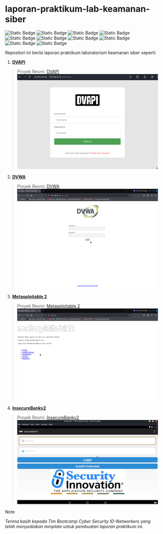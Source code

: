 # laporan-praktikum-lab-keamanan-siber
![Static Badge](https://img.shields.io/badge/OWASP-framework?style=for-the-badge&logo=owasp&logoColor=%23000000&color=%2377e0c8)
![Static Badge](https://img.shields.io/badge/Python-tool?style=for-the-badge&logo=python&logoColor=%23000000&color=%2377e0c8)
![Static Badge](https://img.shields.io/badge/VirtualBox-tool?style=for-the-badge&logo=virtualbox&logoColor=%23000000&color=%2377e0c8)
![Static Badge](https://img.shields.io/badge/Docker-tool?style=for-the-badge&logo=docker&logoColor=%23000000&color=%2377e0c8)
![Static Badge](https://img.shields.io/badge/Androidx86-tool?style=for-the-badge&logo=android&logoColor=%23000000&color=%2377e0c8)
![Static Badge](https://img.shields.io/badge/Kali%20Linux-tool?style=for-the-badge&logo=kalilinux&logoColor=%23000000&color=%2377e0c8)
![Static Badge](https://img.shields.io/badge/Ubuntu-tool?style=for-the-badge&logo=ubuntu&logoColor=%23000000&color=%2377e0c8)
![Static Badge](https://img.shields.io/badge/Burp%20Suite-tool?style=for-the-badge&logo=burpsuite&logoColor=%23000000&color=%2377e0c8)
![Static Badge](https://img.shields.io/badge/Metasploit%20Framework-tool?style=for-the-badge&logo=metasploit&logoColor=%23000000&color=%2377e0c8)
![Static Badge](https://img.shields.io/badge/Postman-tool?style=for-the-badge&logo=postman&logoColor=%23000000&color=%2377e0c8)


Repositori ini berisi laporan praktikum laboratorium keamanan siber seperti:
1. **[DVAPI](./DVAPI/Laporan%20Praktikum%20Uji%20Penetrasi%20DVAPI.pdf)**
> Proyek Resmi: [DVAPI](https://github.com/payatu/DVAPI)
![DVAPI](./assets/DVAPI/2.%20Halaman%20Login.png)

2. **[DVWA](./DVWA/Laporan%20Praktikum%20Uji%20Penetrasi%20DVWA.pdf)**
> Proyek Resmi: [DVWA](https://github.com/digininja/DVWA)
![DVWA](./assets/DVWA/1.%20Halaman%20Login%20DVWA.png)

3. **[Metasploitable 2](./Metasploitable%202/Laporan%20Praktikum%20Uji%20Penetrasi%20Metasploitable%202.pdf)**
> Proyek Resmi: [Metasploitable 2](https://docs.rapid7.com/metasploit/metasploitable-2/)
![Metasploitable 2](./assets/Metasploitable%202/1.%20Halaman%20Utama%20Metasploitable%202.png)

4. **[InsecureBankv2]()**
> Proyek Resmi: [InsecureBankv2](https://github.com/dineshshetty/Android-InsecureBankv2)
![InsecureBankv2](./assets/InsecureBankv2/2.%20APK%20InsecureBankv2.png)


> [!NOTE]
> *Terima kasih kepada Tim Bootcamp Cyber Security ID-Networkers yang telah menyediakan template untuk pembuatan laporan praktikum ini.*